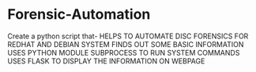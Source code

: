 # Forensic-Automation
Create a python script that- 
HELPS TO AUTOMATE DISC FORENSICS FOR REDHAT AND DEBIAN SYSTEM
FINDS OUT SOME BASIC INFORMATION 
USES PYTHON MODULE SUBPROCESS TO RUN SYSTEM COMMANDS
USES FLASK TO DISPLAY THE INFORMATION ON WEBPAGE

